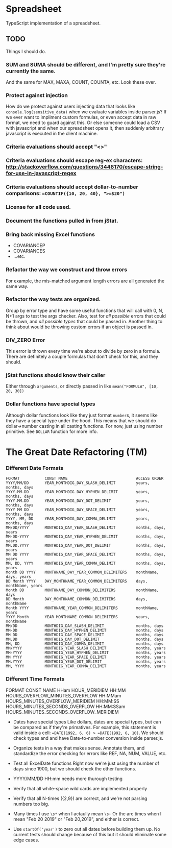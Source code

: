 # Spreadsheet
TypeScript implementation of a spreadsheet.

## TODO
Things I should do.

### SUM and SUMA should be different, and I'm pretty sure they're currently the same.
And the same for MAX, MAXA, COUNT, COUNTA, etc. Look these over.

### Protect against injection
How do we protect against users injecting data that looks like `console.log(sensitive_data)` when we evaluate variables
inside parser.js? If we ever want to impliment custom formulas, or even accept data in raw format, we need to guard
against this. Or else someone could load a CSV with javascript and when our spreadsheet opens it, then suddenly
arbitrary javascript is executed in the client machine.

### Criteria evaluations should accept "<>"

### Criteria evaluations should escape reg-ex characters: http://stackoverflow.com/questions/3446170/escape-string-for-use-in-javascript-regex

### Criteria evaluations should accept dollar-to-number comparisons: `=COUNTIF({10, 20, 40}, ">=$20")`

### License for all code used.

### Document the functions pulled in from jStat.

### Bring back missing Excel functions
* COVARIANCEP
* COVARIANCES
* ...etc.

### Refactor the way we construct and throw errors
For example, the mis-matched argument length errors are all generated the same way.

### Refactor the way tests are organized.
Group by error type and have some useful functions that will call with 0, N, N+1 args to test the args
checker. Also, test for *all possible* errors that could be thrown, and *all possible types* that could be passed in.
Another thing to think about would be throwing custom errors if an object is passed in.

### DIV_ZERO Error
This error is thrown every time we're about to divide by zero in a formula. There are definitely a couple formulas that
don't check for this, and they should.

### jStat functions should know their caller
Either through `arguments`, or directly passed in like `mean("FORMULA", [10, 20, 30])`

### Dollar functions have special types
Although dollar functions look like they just format `number`s, it seems like they have a special type under the hood.
This means that we should do dollar->number casting in all casting functions. For now, just using number primitive.
See `DOLLAR` function for more info.



# The Great Date Refactoring (TM)
### Different Date Formats
```
FORMAT           CONST NAME                              ACCESS ORDER
YYYY/MM/DD       YEAR_MONTHDIG_DAY_SLASH_DELIMIT         years, months, days
YYYY-MM-DD       YEAR_MONTHDIG_DAY_HYPHEN_DELIMIT        years, months, days
YYYY.MM.DD       YEAR_MONTHDIG_DAY_DOT_DELIMIT           years, months, days
YYYY MM DD       YEAR_MONTHDIG_DAY_SPACE_DELIMIT         years, months, days
YYYY, MM, DD     YEAR_MONTHDIG_DAY_COMMA_DELIMIT         years, months, days
MM/DD/YYYY       MONTHDIG_DAY_YEAR_SLASH_DELIMIT         months, days, years
MM-DD-YYYY       MONTHDIG_DAY_YEAR_HYPHEN_DELIMIT        months, days, years
MM.DD.YYYY       MONTHDIG_DAY_YEAR_DOT_DELIMIT           months, days, years
MM DD YYYY       MONTHDIG_DAY_YEAR_SPACE_DELIMIT         months, days, years
MM, DD, YYYY     MONTHDIG_DAY_YEAR_COMMA_DELIMIT         months, days, years
Month DD YYYY    MONTHNAME_DAY_YEAR_COMMON_DELIMITERS    monthName, days, years
DD Month YYYY    DAY_MONTHNAME_YEAR_COMMON_DELIMITERS    days, monthName, years
Month DD         MONTHNAME_DAY_COMMON_DELIMITERS         monthName, days
DD Month         DAY_MONTHNAME_COMMON_DELIMITERS         days, monthName
Month YYYY       MONTHNAME_YEAR_COMMON_DELIMITERS        monthName, years
YYYY Month       YEAR_MONTHNAME_COMMON_DELIMITERS        years, monthName
MM/DD            MONTHDIG_DAY_SLASH_DELIMIT              months, days
MM-DD            MONTHDIG_DAY_HYPHEN_DELIMIT             months, days
MM DD            MONTHDIG_DAY_SPACE_DELIMIT              months, days
MM.DD            MONTHDIG_DAY_DOT_DELIMIT                months, days
MM, DD           MONTHDIG_DAY_COMMA_DELIMIT              months, days
MM/YYYY          MONTHDIG_YEAR_SLASH_DELIMIT             months, years
MM-YYYY          MONTHDIG_YEAR_HYPHEN_DELIMIT            months, years
MM YYYY          MONTHDIG_YEAR_SPACE_DELIMIT             months, years
MM.YYYY          MONTHDIG_YEAR_DOT_DELIMIT               months, years
MM, YYYY         MONTHDIG_YEAR_COMMA_DELIMIT             months, years
```

### Different Time Formats
FORMAT           CONST NAME
HHam             HOUR_MERIDIEM
HH:MM            HOURS_OVERFLOW_MINUTES_OVERFLOW
HH:MMam          HOURS_MINUTES_OVERFLOW_MERIDIEM
HH:MM:SS         HOURS_MINUTES_SECONDS_OVERFLOW
HH:MM:SSam       HOURS_MINUTES_SECONDS_OVERFLOW_MERIDIEM


* Dates have special types
Like dollars, dates are special types, but can be compared as if they're primatives. For example, this statement is
valid inside a cell: `=DATE(1992, 6, 6) > =DATE(1992, 6, 10)`. We should check types and and have Date-to-number
conversion inside parser.js.

* Organize tests in a way that makes sense.
Annotate them, and standardize the error checking for errors like REF, NA, NUM, VALUE, etc.

* Test all ExcelDate functions
Right now we're just using the number of days since 1900, but we should check the other functions.

* YYYY/MM/DD HH:mm needs more thurough testing

* Verify that all white-space wild cards are implemented properly

* Verify that all N-times ({2,9}) are correct, and we're not parsing numbers too big.

* Many times I use `\s*` when I actaully mean `\s+`
Or the are times when I mean "Feb 20 2019" or "Feb 20,2019", and either is correct.

* Use `startOf('year')` to zero out all dates before building them up.
No current tests should change because of this but it should eliminate some edge cases.

